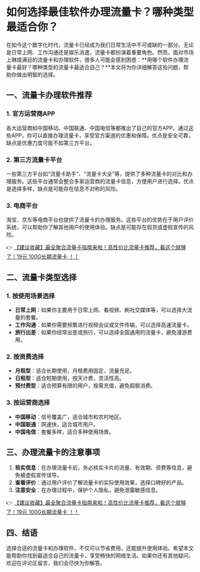 # 如何选择最佳软件办理流量卡？哪种类型最适合你？

在如今这个数字化时代，流量卡已经成为我们日常生活中不可或缺的一部分。无论是日常上网、工作沟通还是娱乐消遣，流量卡都扮演着重要角色。然而，面对市场上琳琅满目的流量卡和办理软件，很多人可能会感到困惑：**用哪个软件办理流量卡最好？哪种类型的流量卡最适合自己？**本文将为你详细解答这些问题，帮助你做出明智的选择。

## 一、流量卡办理软件推荐

### 1. **官方运营商APP**
各大运营商如中国移动、中国联通、中国电信等都推出了自己的官方APP。通过这些APP，你可以直接办理流量卡，享受官方渠道的优惠和保障。优点是安全可靠，缺点是优惠力度可能不如第三方平台。

### 2. **第三方流量卡平台**
一些第三方平台如“流量卡助手”、“流量卡大全”等，提供了多种流量卡的对比和办理服务。这些平台通常会整合多家运营商的流量卡信息，方便用户进行选择。优点是选择多样，缺点是可能存在信息不对称的风险。

### 3. **电商平台**
淘宝、京东等电商平台也提供了流量卡的办理服务。这些平台的优势在于用户评价系统，可以帮助你了解其他用户的使用体验。缺点是可能存在假货或虚假宣传的风险。

👉 [【建议收藏】最全聚合流量卡指南来啦！高性价比流量卡推荐，看这个就够了！19元 100G长期流量卡 ！！](https://bit.ly/Liuliangka)

## 二、流量卡类型选择

### 1. **按使用场景选择**
- **日常上网**：如果你主要用于日常上网、看视频、刷社交媒体等，可以选择大流量的套餐。
- **工作沟通**：如果你需要频繁进行视频会议或文件传输，可以选择高速流量卡。
- **旅行出差**：如果你经常出差或旅行，可以选择全国通用的流量卡，避免漫游费用。

### 2. **按资费选择**
- **月租型**：适合长期使用，月租费用固定，流量充足。
- **日租型**：适合短期使用，按天计费，灵活性高。
- **预付费型**：适合预算有限的用户，按需充值，避免超额消费。

### 3. **按运营商选择**
- **中国移动**：信号覆盖广，适合城市和农村地区。
- **中国联通**：网速快，适合城市用户。
- **中国电信**：套餐多样，适合多种使用场景。

## 三、办理流量卡的注意事项

1. **核实信息**：在办理流量卡前，务必核实卡片的流量、有效期、资费等信息，避免被虚假宣传误导。
2. **查看评价**：通过用户评价了解流量卡的实际使用效果，选择口碑好的产品。
3. **注意安全**：在办理过程中，保护个人隐私，避免泄露敏感信息。

👉 [【建议收藏】最全聚合流量卡指南来啦！高性价比流量卡推荐，看这个就够了！19元 100G长期流量卡 ！！](https://bit.ly/Liuliangka)

## 四、结语

选择合适的流量卡和办理软件，不仅可以节省费用，还能提升使用体验。希望本文能帮助你找到最适合自己的流量卡，享受畅快的网络生活。如果你还有其他疑问，欢迎在评论区留言，我们会尽快为你解答。